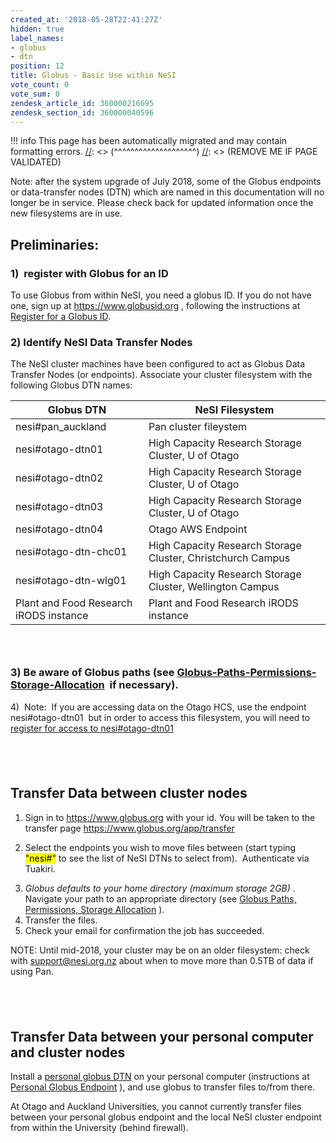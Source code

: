 ```yaml
---
created_at: '2018-05-28T22:41:27Z'
hidden: true
label_names:
- globus
- dtn
position: 12
title: Globus - Basic Use within NeSI
vote_count: 0
vote_sum: 0
zendesk_article_id: 360000216695
zendesk_section_id: 360000040596
---
```




[//]: <> (REMOVE ME IF PAGE VALIDATED)
[//]: <> (vvvvvvvvvvvvvvvvvvvv)
!!! info
    This page has been automatically migrated and may contain formatting errors.
[//]: <> (^^^^^^^^^^^^^^^^^^^^)
[//]: <> (REMOVE ME IF PAGE VALIDATED)

<p>Note: after the system upgrade of July 2018, some of the Globus endpoints or data-transfer nodes (DTN) which are named in this documentation will no longer be in service. Please check back for updated information once the new filesystems are in use.</p>
<h2 id="Globus-BasicUse-Registration">Preliminaries:</h2>
<h3>1)  register with Globus for an ID</h3>
<p>To use Globus from within NeSI, you need a globus ID. If you do not have one, sign up at <a class="external-link" href="https://www.globusid.org/" rel="nofollow"> https://www.globusid.org</a> , following the instructions at <a href="#Globus-BasicUse-Registration" data-linked-resource-id="109903937" data-linked-resource-version="7" data-linked-resource-type="page"> Register for a Globus ID</a>.</p>
<h3>2) Identify NeSI Data Transfer Nodes</h3>
<p>The NeSI cluster machines have been configured to act as Globus Data Transfer Nodes (or endpoints). Associate your cluster filesystem with the following Globus DTN names:</p>
<div class="table-wrap">
<table class="table table-striped table-bordered">
<colgroup> <col style="width: 284.0px;"> <col style="width: 537.0px;"> </colgroup>
<thead>
<tr class="tablesorter-headerRow">
<th class="tablesorter-header sortableHeader tablesorter-headerUnSorted" style="user-select: none;" tabindex="0" scope="col" data-column="0">Globus DTN</th>
<th style="user-select: none;" tabindex="0" scope="col" data-column="1">NeSI Filesystem</th>
</tr>
</thead>
<tbody>
<tr>
<td>nesi#pan_auckland</td>
<td>Pan cluster fileystem</td>
</tr>
<tr>
<td>nesi#otago-dtn01</td>
<td>High Capacity Research Storage Cluster, U of Otago</td>
</tr>
<tr>
<td>nesi#otago-dtn02</td>
<td>High Capacity Research Storage Cluster, U of Otago</td>
</tr>
<tr>
<td>nesi#otago-dtn03</td>
<td>High Capacity Research Storage Cluster, U of Otago</td>
</tr>
<tr>
<td>nesi#otago-dtn04</td>
<td>Otago AWS Endpoint</td>
</tr>
<tr>
<td>nesi#otago-dtn-chc01</td>
<td>High Capacity Research Storage Cluster, Christchurch Campus</td>
</tr>
<tr>
<td>nesi#otago-dtn-wlg01</td>
<td>High Capacity Research Storage Cluster, Wellington Campus</td>
</tr>
<!--tr role="row">
<td> nesi#fitzroy_niwa</td>
<td> Data Transfer Node at NIWA serving the Fitzroy cluster</td>
</tr-->
<tr>
<td>Plant and Food Research iRODS instance</td>
<td>Plant and Food Research iRODS instance</td>
</tr>
</tbody>
</table>
</div>
<h3> </h3>
<h3>3) Be aware of Globus paths (see <a href="https://support.nesi.org.nz/hc/en-gb/articles/360000216815-Globus-Paths-Permissions-Storage-Allocation">Globus-Paths-Permissions-Storage-Allocation</a>  if necessary).</h3>
<p>4)  Note:  If you are accessing data on the Otago HCS, use the endpoint nesi#otago-dtn01  but in order to access this filesystem, you will need to <a style="background-color: #ffffff;" href="https://www.otago.ac.nz/its/forms/otago604826.html">register for access to nesi#otago-dtn01</a></p>
<h2 class="auto-cursor-target"> </h2>
<h2 id="Globus-BasicUse-TransferDatabetweenclusternodes" class="auto-cursor-target">Transfer Data between cluster nodes</h2>
<ol>
<li>Sign in to <a class="external-link" href="https://www.globusid.org/" rel="nofollow"> https://www.globus.org</a> with your id. You will be taken to the transfer page <a href="https://www.globus.org/app/transfer" rel="nofollow"> https://www.globus.org/app/transfer</a>
</li>
<li>
<p>Select the endpoints you wish to move files between (start typing <mark> "nesi#"</mark> to see the list of NeSI DTNs to select from).  Authenticate via Tuakiri.    </p>
</li>
<li>
<em> Globus defaults to your home directory (maximum storage 2GB)</em> . Navigate your path to an appropriate directory (see <a href="https://support.nesi.org.nz/hc/en-gb/articles/360000216815" data-linked-resource-id="150077518" data-linked-resource-version="20" data-linked-resource-type="page"> Globus Paths, Permissions, Storage Allocation</a> ).</li>
<li>Transfer the files.</li>
<li>Check your email for confirmation the job has succeeded.</li>
</ol>
<div data-hasbody="true" data-macro-name="info">
<div>NOTE: Until mid-2018, your cluster may be on an older filesystem: check with <a class="external-link" href="mailto:support@nesi.org.nz" rel="nofollow"> support@nesi.org.nz</a> about when to move more than 0.5TB of data if using Pan.</div>
</div>
<h2> </h2>
<h2 id="Globus-BasicUse-TransferDatabetweenyourpersonalcomputerandclusternodes">Transfer Data between your personal computer and cluster nodes</h2>
<p>Install a <a href="https://nznesi.atlassian.net/wiki/spaces/nesiproj/pages/104955907/Personal+Globus+Endpoint"> personal globus DTN</a> on your personal computer (instructions at <a href="https://nznesi.atlassian.net/wiki/spaces/nesiproj/pages/104955907/Personal+Globus+Endpoint"> Personal Globus Endpoint</a> ), and use globus to transfer files to/from there.</p>
<p>At Otago and Auckland Universities, you cannot currently transfer files between your <a style="text-decoration: none;" href="https://nznesi.atlassian.net/wiki/spaces/nesiproj/pages/104955907/Personal+Globus+Endpoint" rel="nofollow"> personal globus endpoint</a> and the local NeSI cluster endpoint from within the University (behind firewall).</p>